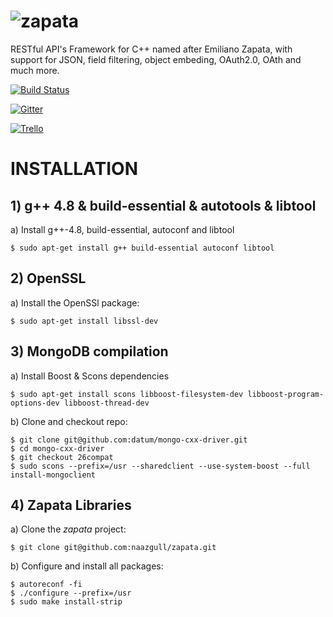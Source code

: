 ![zapata](http://dfz.pt/logo_zapata.png)
================================

RESTful API's Framework for C++ named after Emiliano Zapata, with support for JSON, field filtering, object embeding, OAuth2.0, OAth and much more.

[![Build Status](https://travis-ci.org/naazgull/zapata.svg?branch=master)](https://travis-ci.org/naazgull/zapata)

[![Gitter](https://badges.gitter.im/Join%20Chat.svg)](https://gitter.im/naazgull/zapata?utm_source=badge&utm_medium=badge&utm_campaign=pr-badge)

[![Trello](http://dfz.pt/img/trello_board.png)](https://trello.com/b/wD0PvV0H/github-com-naazgull-zapata)

# INSTALLATION

## 1) g++ 4.8 & build-essential & autotools & libtool

a) Install g++-4.8, build-essential, autoconf and libtool

	$ sudo apt-get install g++ build-essential autoconf libtool

## 2) OpenSSL

a) Install the OpenSSl package:

	$ sudo apt-get install libssl-dev

## 3) MongoDB compilation

a) Install Boost & Scons dependencies

	$ sudo apt-get install scons libboost-filesystem-dev libboost-program-options-dev libboost-thread-dev

b) Clone and checkout repo:

	$ git clone git@github.com:datum/mongo-cxx-driver.git
	$ cd mongo-cxx-driver
	$ git checkout 26compat
	$ sudo scons --prefix=/usr --sharedclient --use-system-boost --full install-mongoclient

## 4) Zapata Libraries

a) Clone the *zapata* project:

	$ git clone git@github.com:naazgull/zapata.git

b) Configure and install all packages:

	$ autoreconf -fi
	$ ./configure --prefix=/usr
	$ sudo make install-strip

